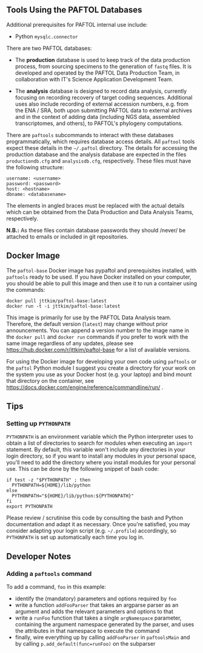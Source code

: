 ## Tools Using the PAFTOL Databases

Additional prerequisites for PAFTOL internal use include:

* Python `mysqlc.connector`

There are two PAFTOL databases:

* The **production** database is used to keep track of the data
  production process, from sourcing specimens to the generation of
  `fastq` files. It is developed and operated by the PAFTOL Data
  Production Team, in collaboration with IT's Science Application
  Development Team.

* The **analysis** database is designed to record data analysis,
  currently focusing on recording recovery of target coding sequences.
  Additional uses also include recording of external accession
  numbers, e.g. from the ENA / SRA, both upon submitting PAFTOL data
  to external archives and in the context of adding data (including
  NGS data, assembled transcriptomes, and others), to PAFTOL's
  phylogeny computations.

There are `paftools` subcommands to interact with these databases
programmatically, which requires database access details. All
`paftool` tools expect these details in the `~/.paftol` directory. The
details for accessing the production database and the analysis
database are expected in the files `productiondb.cfg` and
`analysisdb.cfg`, respectively. These files must have the following
structure:

```
username: <username>
password: <password>
host: <hostname>
dbname: <databasename>
```

The elements in angled braces must be replaced with the actual details
which can be obtained from the Data Production and Data Analysis
Teams, respectively.

**N.B.:** As these files contain database passwords they should
/never/ be attached to emails or included in git repositories.


## Docker Image

The `paftol-base` Docker image has pypaftol and prerequisites
installed, with `paftools` ready to be used. If you have Docker
installed on your computer, you should be able to pull this image and
then use it to run a container using the commands:

```
docker pull jttkim/paftol-base:latest
docker run -t -i jttkim/paftol-base:latest
```

This image is primarily for use by the PAFTOL Data Analysis team.
Therefore, the default version (`latest`) may change without prior
announcements. You can append a version number to the image name in
the `docker pull` and `docker run` commands if you prefer to work with
the same image regardless of any updates, please see
https://hub.docker.com/r/jttkim/paftol-base for a list of available
versions.

For using the Docker image for developing your own code using
`paftools` or the `paftol` Python module I suggest you create a
directory for your work on the system you use as your Docker host
(e.g. your laptop) and bind mount that directory on the container, see
https://docs.docker.com/engine/reference/commandline/run/ .


## Tips

### Setting up `PYTHONPATH`

`PYTHONPATH` is an environment variable which the Python interpreter
uses to obtain a list of directories to search for modules when
executing an `import` statement. By default, this variable won't
include any directories in your login directory, so if you want to
install any modules in your personal space, you'll need to add the
directory where you install modules for your personal use. This can be
done by the following snippet of bash code:

```
if test -z "$PYTHONPATH" ; then
  PYTHONPATH=${HOME}/lib/python
else
  PYTHONPATH="${HOME}/lib/python:${PYTHONPATH}"
fi
export PYTHONPATH
```

Please review / scrutinise this code by consulting the bash and Python
documentation and adapt it as necessary. Once you're satisfied, you
may consider adapting your login script (e.g. `~/.profile`)
accordingly, so `PYTHONPATH` is set up automatically each time you log
in.


## Developer Notes

### Adding a `paftools` command

To add a command, `foo` in this example:

* identify the (mandatory) parameters and options required by `foo`
* write a function `addFooParser` that takes an argparse parser as an argument and adds the relevant parameters and options to that
* write a `runFoo` function that takes a single `argNamespace` parameter, containing the argument namespace generated by the parser, and uses the attributes in that namespace to execute the command
* finally, wire everything up by calling `addFooParser` in `paftoolsMain` and by calling `p.add_default(func=runFoo)` on the subparser